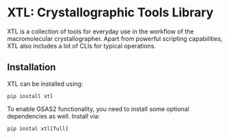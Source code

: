 # XTL: Crystallographic Tools Library

XTL is a collection of tools for everyday use in the workflow of the 
macromolecular crystallographer. Apart from powerful scripting 
capabilities, XTL also includes a lot of CLIs for typical operations.

## Installation
XTL can be installed using:
```commandline
pip install xtl
```

To enable GSAS2 functionality, you need to install some optional 
dependencies as well. Install via:
```commandline
pip instal xtl[full]
```

